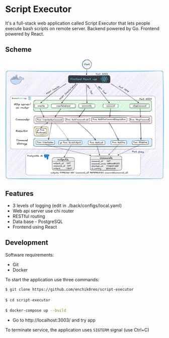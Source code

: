 # Script Executor

It's a full-stack web application called Script Executor that lets people execute bash scripts on remote server.
Backend powered by Go. Frontend powered by React.

## Scheme

![Scheme](./sch.png)

## Features

- 3 levels of logging (edit in ./back/configs/local.yaml)
- Web api server use chi router
- RESTful routing
- Data base - PostgreSQL
- Frontend using React

## Development

Software requirements:

- Git
- Docker

To start the application use three commands:

```sh
$ git clone https://github.com/enchik0reo/script-executor

$ cd script-executor

$ docker-compose up --build
```
- Go to http://localhost:3003/ and try app

To terminate service, the application uses `SIGTERM` signal (use Ctrl+C)